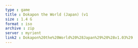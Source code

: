 ```yaml
---
type : game
title : Dokapon the World (Japan) (v1
size : 1.4 G
format : iso
archive : zip
server : myrient
link2 : Dokapon%20the%20World%20%28Japan%29%20%28v1.03%29
---
```

